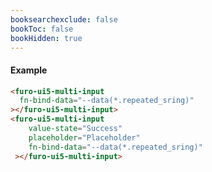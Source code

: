 ```yaml
---
booksearchexclude: false
bookToc: false
bookHidden: true
---
```

#### Example
<script type="module" src="/init.js"></script>
<furo-demo-snippet>
<template>
<furo-form-layouter four>
<furo-ui5-multi-input
    fn-bind-data="--data(*.repstring)"
 ></furo-ui5-multi-input>
<furo-ui5-multi-input
    value-state="Success"
    placeholder="Placeholder"
    fn-bind-data="--data(*.repstring)"
 ></furo-ui5-multi-input>
</furo-form-layouter>
<furo-data-object
  type="experiment.Experiment"
  @-object-ready="--data"
></furo-data-object>
</template>
</furo-demo-snippet>

```html
<furo-ui5-multi-input
  fn-bind-data="--data(*.repeated_sring)"
></furo-ui5-multi-input>
<furo-ui5-multi-input
    value-state="Success"
    placeholder="Placeholder"
    fn-bind-data="--data(*.repeated_sring)"
 ></furo-ui5-multi-input>
```

